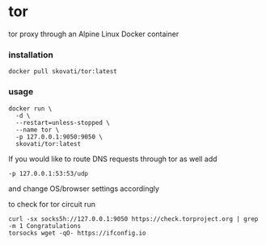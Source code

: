 # tor
tor proxy through an Alpine Linux Docker container

### installation
```
docker pull skovati/tor:latest
```

### usage
```
docker run \
  -d \
  --restart=unless-stopped \
  --name tor \
  -p 127.0.0.1:9050:9050 \
  skovati/tor:latest
```
If you would like to route DNS requests through tor as well add 
```
-p 127.0.0.1:53:53/udp
```
and change OS/browser settings accordingly

to check for tor circuit run 
```
curl -sx socks5h://127.0.0.1:9050 https://check.torproject.org | grep -m 1 Congratulations
torsocks wget -qO- https://ifconfig.io
```
